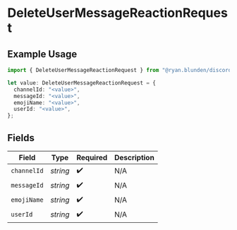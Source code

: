 # DeleteUserMessageReactionRequest

## Example Usage

```typescript
import { DeleteUserMessageReactionRequest } from "@ryan.blunden/discord-sdk/models/operations";

let value: DeleteUserMessageReactionRequest = {
  channelId: "<value>",
  messageId: "<value>",
  emojiName: "<value>",
  userId: "<value>",
};
```

## Fields

| Field              | Type               | Required           | Description        |
| ------------------ | ------------------ | ------------------ | ------------------ |
| `channelId`        | *string*           | :heavy_check_mark: | N/A                |
| `messageId`        | *string*           | :heavy_check_mark: | N/A                |
| `emojiName`        | *string*           | :heavy_check_mark: | N/A                |
| `userId`           | *string*           | :heavy_check_mark: | N/A                |